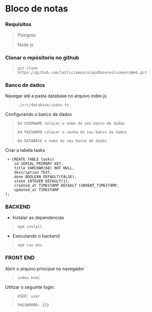 # Bloco de notas

### Requisitos
> Postgres

> Node js

### Clonar o repósitorio no github
> `git clone https://github.com/letticiamoura/apsDesenvolvimentoWeb.git`

### Banco de dados
Navegar até a pasta database no arquivo index.js
> `./src/database/index.ts`

Configurando o banco de dados
> `Em USERNAME colocar o nome do seu banco de dados`

> `Em PASSWORD colocar a senha do seu banco de dados`

> `Em DATABASE o nome do seu banco de dados`

Criar a tabela tasks
```
 > CREATE TABLE tasks(
	id SERIAL PRIMARY KEY,
	title VARCHAR(60) NOT NULL,
	description TEXT,
	done BOOLEAN DEFAULT(FALSE),
	state INTEGER DEFAULT(1),
	created_at TIMESTAMP DEFAULT CURRENT_TIMESTAMP,
	updated_at TIMESTAMP
);
```

### BACKEND
* Instalar as dependencias
> `npm install`

* Executando o backend
> `npm run dev`


### FRONT END
Abrir o arquivo principal no navegador
> `index.html`

Utilizar o seguinte login:
> `USER: user`

> `PASSWORRD: 123`
